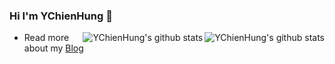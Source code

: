 ### Hi I'm YChienHung 👋

<img style="max-width: 450px" align="right" src="https://github-readme-stats.vercel.app/api?username=YChienHung&show_icons=true&icon_color=0366d6&bg_color=ffffff&hide_title=true&hide=contribs,prs&include_all_commits=true&count_private=true" alt="YChienHung's github stats"/>

<img style="max-width: 450px" align="right" src="https://github-readme-stats.vercel.app/api/top-langs/?username=YChienHung&layout=compact" alt="YChienHung's github stats"/>

- Read more about my [Blog](https://ychienhung.github.io/)
